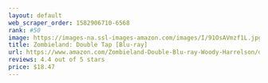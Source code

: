 ```yaml
---
layout: default 
﻿web_scraper_order: 1582906710-6568
rank: #50
image: https://images-na.ssl-images-amazon.com/images/I/91OsAVmzf1L.jpg
title: Zombieland: Double Tap [Blu-ray]
url: https://www.amazon.com/Zombieland-Double-Blu-ray-Woody-Harrelson/dp/B07XKJV1Y5/ref=zg_mw_movies-tv_50?_encoding=UTF8&psc=1&refRID=0STWD1YRS3TMPPRB8GBJ
reviews: 4.4 out of 5 stars
price: $18.47 
---
```

